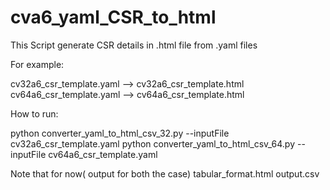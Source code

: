 # cva6_yaml_CSR_to_html

This Script generate CSR details in .html file from .yaml files

For example:

cv32a6_csr_template.yaml --> cv32a6_csr_template.html
cv64a6_csr_template.yaml --> cv64a6_csr_template.html

How to run:

python converter_yaml_to_html_csv_32.py --inputFile cv32a6_csr_template.yaml
python converter_yaml_to_html_csv_64.py --inputFile cv64a6_csr_template.yaml


Note that for now( output for both the case)
tabular_format.html
output.csv
